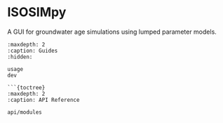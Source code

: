 # ISOSIMpy

A GUI for groundwater age simulations using lumped parameter models.

```{toctree}
:maxdepth: 2
:caption: Guides
:hidden:

usage
dev

```{toctree}
:maxdepth: 2
:caption: API Reference

api/modules
